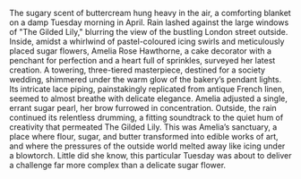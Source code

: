 The sugary scent of buttercream hung heavy in the air, a comforting blanket on a damp Tuesday morning in April. Rain lashed against the large windows of "The Gilded Lily," blurring the view of the bustling London street outside.  Inside, amidst a whirlwind of pastel-coloured icing swirls and meticulously placed sugar flowers, Amelia Rose Hawthorne, a cake decorator with a penchant for perfection and a heart full of sprinkles, surveyed her latest creation. A towering, three-tiered masterpiece, destined for a society wedding, shimmered under the warm glow of the bakery’s pendant lights. Its intricate lace piping, painstakingly replicated from antique French linen, seemed to almost breathe with delicate elegance. Amelia adjusted a single, errant sugar pearl, her brow furrowed in concentration. Outside, the rain continued its relentless drumming, a fitting soundtrack to the quiet hum of creativity that permeated The Gilded Lily.  This was Amelia’s sanctuary, a place where flour, sugar, and butter transformed into edible works of art, and where the pressures of the outside world melted away like icing under a blowtorch.  Little did she know, this particular Tuesday was about to deliver a challenge far more complex than a delicate sugar flower.
